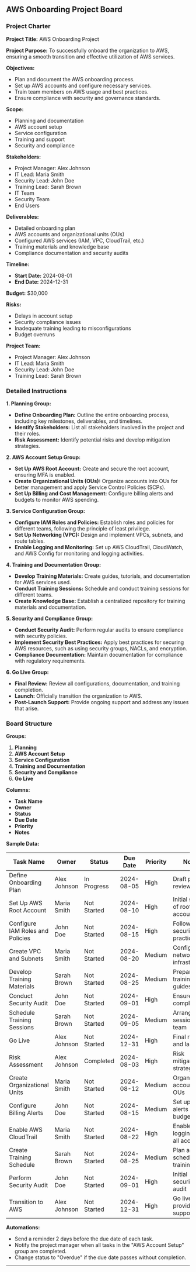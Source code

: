 ## AWS Onboarding Project Board

### Project Charter

**Project Title:** AWS Onboarding Project

**Project Purpose:** To successfully onboard the organization to AWS, ensuring a smooth transition and effective utilization of AWS services.

**Objectives:**
- Plan and document the AWS onboarding process.
- Set up AWS accounts and configure necessary services.
- Train team members on AWS usage and best practices.
- Ensure compliance with security and governance standards.

**Scope:**
- Planning and documentation
- AWS account setup
- Service configuration
- Training and support
- Security and compliance

**Stakeholders:**
- Project Manager: Alex Johnson
- IT Lead: Maria Smith
- Security Lead: John Doe
- Training Lead: Sarah Brown
- IT Team
- Security Team
- End Users

**Deliverables:**
- Detailed onboarding plan
- AWS accounts and organizational units (OUs)
- Configured AWS services (IAM, VPC, CloudTrail, etc.)
- Training materials and knowledge base
- Compliance documentation and security audits

**Timeline:**
- **Start Date:** 2024-08-01
- **End Date:** 2024-12-31

**Budget:** $30,000

**Risks:**
- Delays in account setup
- Security compliance issues
- Inadequate training leading to misconfigurations
- Budget overruns

**Project Team:**
- Project Manager: Alex Johnson
- IT Lead: Maria Smith
- Security Lead: John Doe
- Training Lead: Sarah Brown

### Detailed Instructions

**1. Planning Group:**
   - **Define Onboarding Plan:** Outline the entire onboarding process, including key milestones, deliverables, and timelines.
   - **Identify Stakeholders:** List all stakeholders involved in the project and their roles.
   - **Risk Assessment:** Identify potential risks and develop mitigation strategies.

**2. AWS Account Setup Group:**
   - **Set Up AWS Root Account:** Create and secure the root account, ensuring MFA is enabled.
   - **Create Organizational Units (OUs):** Organize accounts into OUs for better management and apply Service Control Policies (SCPs).
   - **Set Up Billing and Cost Management:** Configure billing alerts and budgets to monitor AWS spending.

**3. Service Configuration Group:**
   - **Configure IAM Roles and Policies:** Establish roles and policies for different teams, following the principle of least privilege.
   - **Set Up Networking (VPC):** Design and implement VPCs, subnets, and route tables.
   - **Enable Logging and Monitoring:** Set up AWS CloudTrail, CloudWatch, and AWS Config for monitoring and logging activities.

**4. Training and Documentation Group:**
   - **Develop Training Materials:** Create guides, tutorials, and documentation for AWS services used.
   - **Conduct Training Sessions:** Schedule and conduct training sessions for different teams.
   - **Create Knowledge Base:** Establish a centralized repository for training materials and documentation.

**5. Security and Compliance Group:**
   - **Conduct Security Audit:** Perform regular audits to ensure compliance with security policies.
   - **Implement Security Best Practices:** Apply best practices for securing AWS resources, such as using security groups, NACLs, and encryption.
   - **Compliance Documentation:** Maintain documentation for compliance with regulatory requirements.

**6. Go Live Group:**
   - **Final Review:** Review all configurations, documentation, and training completion.
   - **Launch:** Officially transition the organization to AWS.
   - **Post-Launch Support:** Provide ongoing support and address any issues that arise.

### Board Structure

**Groups:**
1. **Planning**
2. **AWS Account Setup**
3. **Service Configuration**
4. **Training and Documentation**
5. **Security and Compliance**
6. **Go Live**

**Columns:**
- **Task Name**
- **Owner**
- **Status**
- **Due Date**
- **Priority**
- **Notes**

**Sample Data:**

| Task Name                        | Owner         | Status      | Due Date   | Priority | Notes                           |
|----------------------------------|---------------|-------------|------------|----------|---------------------------------|
| Define Onboarding Plan           | Alex Johnson  | In Progress | 2024-08-05 | High     | Draft plan for review           |
| Set Up AWS Root Account          | Maria Smith   | Not Started | 2024-08-10 | High     | Initial setup of root account   |
| Configure IAM Roles and Policies | John Doe      | Not Started | 2024-08-15 | High     | Follow security best practices  |
| Create VPC and Subnets           | Maria Smith   | Not Started | 2024-08-20 | Medium   | Configure network infrastructure|
| Develop Training Materials       | Sarah Brown   | Not Started | 2024-08-25 | Medium   | Prepare AWS training guides     |
| Conduct Security Audit           | John Doe      | Not Started | 2024-09-01 | High     | Ensure compliance               |
| Schedule Training Sessions       | Sarah Brown   | Not Started | 2024-09-05 | Medium   | Arrange sessions for team       |
| Go Live                          | Alex Johnson  | Not Started | 2024-12-31 | High     | Final review and launch         |
| Risk Assessment                  | Alex Johnson  | Completed   | 2024-08-03 | High     | Risk mitigation strategies      |
| Create Organizational Units      | Maria Smith   | Not Started | 2024-08-12 | Medium   | Organize accounts into OUs      |
| Configure Billing Alerts         | John Doe      | Not Started | 2024-08-15 | Medium   | Set up billing alerts and budgets|
| Enable AWS CloudTrail            | Maria Smith   | Not Started | 2024-08-22 | High     | Enable logging for all accounts |
| Create Training Schedule         | Sarah Brown   | Not Started | 2024-08-25 | Medium   | Plan and schedule training      |
| Perform Security Audit           | John Doe      | Not Started | 2024-09-01 | High     | Initial security audit          |
| Transition to AWS                | Alex Johnson  | Not Started | 2024-12-31 | High     | Go live and provide support     |

**Automations:**
- Send a reminder 2 days before the due date of each task.
- Notify the project manager when all tasks in the "AWS Account Setup" group are completed.
- Change status to "Overdue" if the due date passes without completion.

---